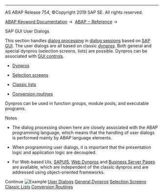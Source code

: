  

* * *

AS ABAP Release 754, ©Copyright 2019 SAP SE. All rights reserved.

[ABAP Keyword Documentation](javascript:call_link\('abenabap.htm'\)) →  [ABAP − Reference](javascript:call_link\('abenabap_reference.htm'\)) → 

SAP GUI User Dialogs

This section handles [dialog processing](javascript:call_link\('abendialog_processing_glosry.htm'\) "Glossary Entry") in [dialog sessions](javascript:call_link\('abendialog_session_glosry.htm'\) "Glossary Entry") based on [SAP GUI](javascript:call_link\('abensap_gui_glosry.htm'\) "Glossary Entry"). The user dialogs are all based on classic [dynpros](javascript:call_link\('abendynpro_glosry.htm'\) "Glossary Entry"). Both general and special dynpros (selection screens, lists) are possible. Dynpros can be associated with [GUI controls](javascript:call_link\('abengui_control_glosry.htm'\) "Glossary Entry").

-   [Dynpros](javascript:call_link\('abenabap_dynpros.htm'\))

-   [Selection screens](javascript:call_link\('abenselection_screen.htm'\))

-   [Classic lists](javascript:call_link\('abenabap_dynpro_list.htm'\))

-   [Conversion routines](javascript:call_link\('abenconversion_exits.htm'\))

Dynpros can be used in function groups, module pools, and executable programs.

Notes

-   The dialog processing shown here are closely associated with the ABAP programming language, which means that the handling of user dialogs is performed mainly by ABAP language elements.

-   When programming user dialogs, it is important that the presentation logic and application logic are decoupled.

-   For Web-based UIs, [SAPUI5](javascript:call_link\('abensapui5_glosry.htm'\) "Glossary Entry"), [Web Dynpros](javascript:call_link\('abenweb_dynpro_glosry.htm'\) "Glossary Entry") and [Business Server Pages](javascript:call_link\('abenbusiness_server_pages_glosry.htm'\) "Glossary Entry") are available, which are independent of the classic dynpros and are addressed using object-oriented frameworks.

Continue
![Example](exa.gif "Example") [User Dialogs](javascript:call_link\('abenscreen_abexa.htm'\))
[General Dynpros](javascript:call_link\('abenabap_dynpros.htm'\))
[Selection Screens](javascript:call_link\('abenselection_screen.htm'\))
[Classic Lists](javascript:call_link\('abenabap_dynpro_list.htm'\))
[Conversion Routines](javascript:call_link\('abenconversion_exits.htm'\))